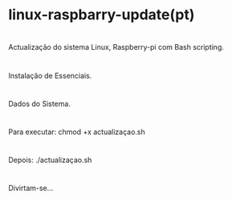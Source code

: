 # linux-raspbarry-update(pt)
#
#
Actualização do sistema Linux, Raspberry-pi com Bash scripting.
#
Instalação de Essenciais.
#
Dados do Sistema.
#
Para executar: chmod +x actualizaçao.sh
#
Depois: ./actualizaçao.sh
#
Divirtam-se...

